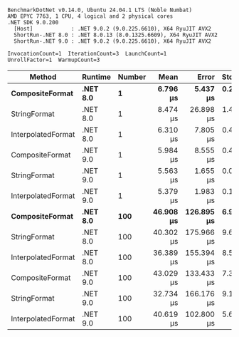 ```

BenchmarkDotNet v0.14.0, Ubuntu 24.04.1 LTS (Noble Numbat)
AMD EPYC 7763, 1 CPU, 4 logical and 2 physical cores
.NET SDK 9.0.200
  [Host]            : .NET 9.0.2 (9.0.225.6610), X64 RyuJIT AVX2
  ShortRun-.NET 8.0 : .NET 8.0.13 (8.0.1325.6609), X64 RyuJIT AVX2
  ShortRun-.NET 9.0 : .NET 9.0.2 (9.0.225.6610), X64 RyuJIT AVX2

InvocationCount=1  IterationCount=3  LaunchCount=1  
UnrollFactor=1  WarmupCount=3  

```
| Method             | Runtime  | Number | Mean      | Error      | StdDev    | Min       | Max       | Allocated |
|------------------- |--------- |------- |----------:|-----------:|----------:|----------:|----------:|----------:|
| **CompositeFormat**    | **.NET 8.0** | **1**      |  **6.796 μs** |   **5.437 μs** | **0.2980 μs** |  **6.452 μs** |  **6.983 μs** |     **872 B** |
| StringFormat       | .NET 8.0 | 1      |  8.474 μs |  26.898 μs | 1.4744 μs |  7.189 μs | 10.084 μs |     896 B |
| InterpolatedFormat | .NET 8.0 | 1      |  6.310 μs |   7.805 μs | 0.4278 μs |  5.996 μs |  6.797 μs |     872 B |
| CompositeFormat    | .NET 9.0 | 1      |  5.984 μs |   8.555 μs | 0.4689 μs |  5.660 μs |  6.522 μs |     872 B |
| StringFormat       | .NET 9.0 | 1      |  5.563 μs |   1.655 μs | 0.0907 μs |  5.480 μs |  5.660 μs |     608 B |
| InterpolatedFormat | .NET 9.0 | 1      |  5.379 μs |   1.983 μs | 0.1087 μs |  5.289 μs |  5.500 μs |     872 B |
| **CompositeFormat**    | **.NET 8.0** | **100**    | **46.908 μs** | **126.895 μs** | **6.9555 μs** | **42.450 μs** | **54.922 μs** |   **14336 B** |
| StringFormat       | .NET 8.0 | 100    | 40.302 μs | 175.966 μs | 9.6453 μs | 34.495 μs | 51.436 μs |   16736 B |
| InterpolatedFormat | .NET 8.0 | 100    | 36.389 μs | 155.394 μs | 8.5176 μs | 31.169 μs | 46.218 μs |   14336 B |
| CompositeFormat    | .NET 9.0 | 100    | 43.029 μs | 133.433 μs | 7.3139 μs | 35.672 μs | 50.298 μs |   14336 B |
| StringFormat       | .NET 9.0 | 100    | 32.734 μs | 166.176 μs | 9.1087 μs | 27.050 μs | 43.240 μs |   16736 B |
| InterpolatedFormat | .NET 9.0 | 100    | 40.619 μs | 102.800 μs | 5.6348 μs | 36.858 μs | 47.097 μs |   14048 B |
